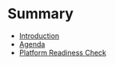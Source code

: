 # Summary

* [Introduction](README.md)
* [Agenda](README.md#workshop-agenda)
* [Platform Readiness Check](platform-readiness-check.md)


